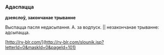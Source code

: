 ### Адаспацца
**дзеяслоў, закончанае трыванне**

Выспацца пасля недасыпання. А. за водпуск. || незакончанае трыванне: адсыпацца.

<a rel="author">[http://rv-blr.com/](http://rv-blr.com/slounik.jsp?letterId=0&maskId=0&pageId=101)</a>
